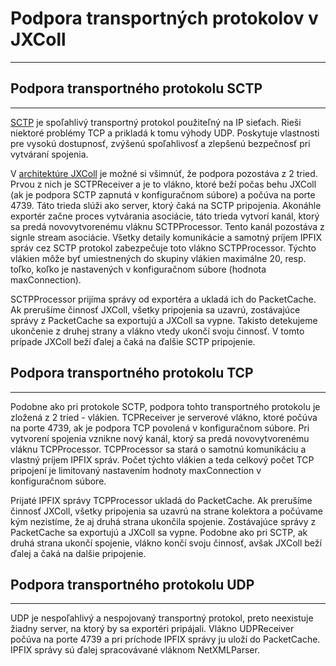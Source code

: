 # Podpora transportných protokolov v JXColl
--------------

## Podpora transportného protokolu SCTP
------------------------

[SCTP](https://tools.ietf.org/html/rfc4960) je spoľahlivý transportný protokol použiteľný na IP sieťach. Rieši niektoré problémy TCP a prikladá k tomu výhody UDP. Poskytuje vlastnosti pre vysokú dostupnosť, zvýšenú spoľahlivosť a zlepšenú bezpečnosť pri vytváraní spojenia.

V [architektúre JXColl](https://git.cnl.sk/matus.husovsky/doc/raw/master/architektura_mongo.pdf) je možné si všimnúť, že podpora pozostáva z 2 tried. Prvou z nich je SCTPReceiver a je to vlákno, ktoré beží počas behu JXColl (ak je podpora SCTP zapnutá v konfiguračnom súbore) a počúva na porte 4739. Táto trieda slúži ako server, ktorý čaká na SCTP pripojenia. Akonáhle exportér začne proces vytvárania asociácie, táto trieda vytvorí kanál, ktorý sa predá novovytvorenému vláknu SCTPProcessor. Tento kanál pozostáva z signle stream asociácie. Všetky detaily komunikácie a samotný príjem IPFIX správ cez SCTP protokol zabezpečuje toto vlákno SCTPProcessor. Týchto vlákien môže byť umiestnených do skupiny vlákien maximálne 20, resp. toľko, koľko je nastavených v konfiguračnom súbore (hodnota maxConnection).

SCTPProcessor prijíma správy od exportéra a ukladá ich do PacketCache. Ak prerušíme činnosť JXColl, všetky pripojenia sa uzavrú, zostávajúce správy z PacketCache sa exportujú a JXColl sa vypne. Takisto detekujeme ukončenie z druhej strany a vlákno vtedy ukončí svoju činnosť. V tomto prípade JXColl beží ďalej a čaká na ďalšie SCTP pripojenie.

## Podpora transportného protokolu TCP
-------------------

Podobne ako pri protokole SCTP, podpora tohto transportného protokolu je zložená z 2 tried - vlákien. TCPReceiver je serverové vlákno, ktoré počúva na porte 4739, ak je podpora TCP povolená v konfiguračnom súbore. Pri vytvorení spojenia vznikne nový kanál, ktorý sa predá novovytvorenému vláknu TCPProcessor. TCPProcessor sa stará o samotnú komunikáciu a vlastný príjem IPFIX správ. Počet týchto vlákien a teda celkový počet TCP pripojení je limitovaný nastavením hodnoty maxConnection v konfiguračnom súbore.

Prijaté IPFIX správy TCPProcessor ukladá do PacketCache. Ak prerušíme činnosť JXColl, všetky pripojenia sa uzavrú na strane kolektora a počúvame kým nezistíme, že aj druhá strana ukončila spojenie. Zostávajúce správy z PacketCache sa exportujú a JXColl sa vypne. 
Podobne ako pri SCTP, ak druhá strana ukončí spojenie, vlákno končí svoju činnosť, avšak JXColl beží ďalej a čaká na dalšie pripojenie.

## Podpora transportného protokolu UDP
-------------------------

UDP je nespoľahlivý a nespojovaný transportný protokol, preto neexistuje žiadny server, na ktorý by sa exportéri pripájali. Vlákno UDPReceiver počúva na porte 4739 a pri príchode IPFIX správy ju uloží do PacketCache. IPFIX správy sú ďalej spracovávané vláknom NetXMLParser.




